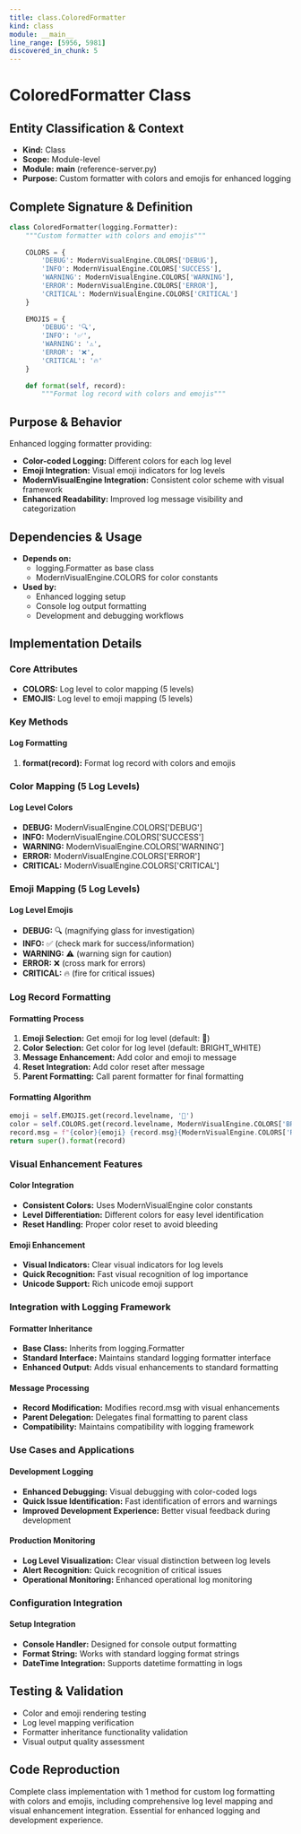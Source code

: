 ```yaml
---
title: class.ColoredFormatter
kind: class
module: __main__
line_range: [5956, 5981]
discovered_in_chunk: 5
---
```


# ColoredFormatter Class

## Entity Classification & Context
- **Kind:** Class
- **Scope:** Module-level
- **Module:** __main__ (reference-server.py)
- **Purpose:** Custom formatter with colors and emojis for enhanced logging

## Complete Signature & Definition
```python
class ColoredFormatter(logging.Formatter):
    """Custom formatter with colors and emojis"""
    
    COLORS = {
        'DEBUG': ModernVisualEngine.COLORS['DEBUG'],
        'INFO': ModernVisualEngine.COLORS['SUCCESS'],
        'WARNING': ModernVisualEngine.COLORS['WARNING'],
        'ERROR': ModernVisualEngine.COLORS['ERROR'],
        'CRITICAL': ModernVisualEngine.COLORS['CRITICAL']
    }
    
    EMOJIS = {
        'DEBUG': '🔍',
        'INFO': '✅',
        'WARNING': '⚠️',
        'ERROR': '❌',
        'CRITICAL': '🔥'
    }
    
    def format(self, record):
        """Format log record with colors and emojis"""
```

## Purpose & Behavior
Enhanced logging formatter providing:
- **Color-coded Logging:** Different colors for each log level
- **Emoji Integration:** Visual emoji indicators for log levels
- **ModernVisualEngine Integration:** Consistent color scheme with visual framework
- **Enhanced Readability:** Improved log message visibility and categorization

## Dependencies & Usage
- **Depends on:**
  - logging.Formatter as base class
  - ModernVisualEngine.COLORS for color constants
- **Used by:**
  - Enhanced logging setup
  - Console log output formatting
  - Development and debugging workflows

## Implementation Details

### Core Attributes
- **COLORS:** Log level to color mapping (5 levels)
- **EMOJIS:** Log level to emoji mapping (5 levels)

### Key Methods

#### Log Formatting
1. **format(record):** Format log record with colors and emojis

### Color Mapping (5 Log Levels)

#### Log Level Colors
- **DEBUG:** ModernVisualEngine.COLORS['DEBUG']
- **INFO:** ModernVisualEngine.COLORS['SUCCESS']
- **WARNING:** ModernVisualEngine.COLORS['WARNING']
- **ERROR:** ModernVisualEngine.COLORS['ERROR']
- **CRITICAL:** ModernVisualEngine.COLORS['CRITICAL']

### Emoji Mapping (5 Log Levels)

#### Log Level Emojis
- **DEBUG:** 🔍 (magnifying glass for investigation)
- **INFO:** ✅ (check mark for success/information)
- **WARNING:** ⚠️ (warning sign for caution)
- **ERROR:** ❌ (cross mark for errors)
- **CRITICAL:** 🔥 (fire for critical issues)

### Log Record Formatting

#### Formatting Process
1. **Emoji Selection:** Get emoji for log level (default: 📝)
2. **Color Selection:** Get color for log level (default: BRIGHT_WHITE)
3. **Message Enhancement:** Add color and emoji to message
4. **Reset Integration:** Add color reset after message
5. **Parent Formatting:** Call parent formatter for final formatting

#### Formatting Algorithm
```python
emoji = self.EMOJIS.get(record.levelname, '📝')
color = self.COLORS.get(record.levelname, ModernVisualEngine.COLORS['BRIGHT_WHITE'])
record.msg = f"{color}{emoji} {record.msg}{ModernVisualEngine.COLORS['RESET']}"
return super().format(record)
```

### Visual Enhancement Features

#### Color Integration
- **Consistent Colors:** Uses ModernVisualEngine color constants
- **Level Differentiation:** Different colors for easy level identification
- **Reset Handling:** Proper color reset to avoid bleeding

#### Emoji Enhancement
- **Visual Indicators:** Clear visual indicators for log levels
- **Quick Recognition:** Fast visual recognition of log importance
- **Unicode Support:** Rich unicode emoji support

### Integration with Logging Framework

#### Formatter Inheritance
- **Base Class:** Inherits from logging.Formatter
- **Standard Interface:** Maintains standard logging formatter interface
- **Enhanced Output:** Adds visual enhancements to standard formatting

#### Message Processing
- **Record Modification:** Modifies record.msg with visual enhancements
- **Parent Delegation:** Delegates final formatting to parent class
- **Compatibility:** Maintains compatibility with logging framework

### Use Cases and Applications

#### Development Logging
- **Enhanced Debugging:** Visual debugging with color-coded logs
- **Quick Issue Identification:** Fast identification of errors and warnings
- **Improved Development Experience:** Better visual feedback during development

#### Production Monitoring
- **Log Level Visualization:** Clear visual distinction between log levels
- **Alert Recognition:** Quick recognition of critical issues
- **Operational Monitoring:** Enhanced operational log monitoring

### Configuration Integration

#### Setup Integration
- **Console Handler:** Designed for console output formatting
- **Format String:** Works with standard logging format strings
- **DateTime Integration:** Supports datetime formatting in logs

## Testing & Validation
- Color and emoji rendering testing
- Log level mapping verification
- Formatter inheritance functionality validation
- Visual output quality assessment

## Code Reproduction
Complete class implementation with 1 method for custom log formatting with colors and emojis, including comprehensive log level mapping and visual enhancement integration. Essential for enhanced logging and development experience.
